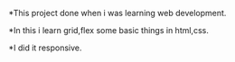 *This project done when i was learning web development.

*In this i learn grid,flex some basic things in html,css.

*I did it responsive.

